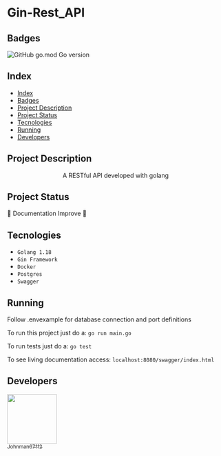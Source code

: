 # Gin-Rest_API

## Badges

![GitHub go.mod Go version](https://img.shields.io/github/go-mod/go-version/Johnman67112/DexJoe)

## Index 

* [Index](#index)
* [Badges](#badges)
* [Project Description](#project-description)
* [Project Status](#project-status)
* [Tecnologies](#tecnologies)
* [Running](#running)
* [Developers](#developers)

## Project Description

<p align="center">A RESTful API developed with golang</p>

## Project Status

:construction: Documentation Improve :construction:

## Tecnologies

* ``Golang 1.18``
* ``Gin Framework``
* ``Docker``
* ``Postgres``
* ``Swagger``

## Running

Follow .envexample for database connection and port definitions

To run this project just do a:
`go run main.go`

To run tests just do a:
`go test`

To see living documentation access:
`localhost:8080/swagger/index.html`

## Developers

[<img src="https://avatars.githubusercontent.com/Johnman67112" width=115><br><sub>Johnman67112</sub>](https://github.com/Johnman67112)